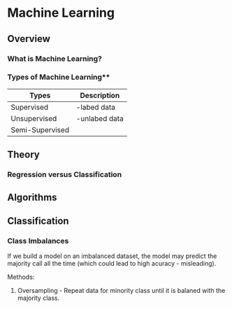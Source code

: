 
# Machine Learning

## Overview

### What is Machine Learning?


### Types of Machine Learning**
|  Types         |  Description      |
|----------------|------------------|
|Supervised      |-labed data      |
|Unsupervised    | -unlabed data   |
|Semi-Supervised |                 |
  
## Theory

### Regression versus Classification


## Algorithms


## Classification

### Class Imbalances

If we build a model on an imbalanced dataset, the model may predict the majority call all the time (which could lead to high acuracy - misleading). 

Methods:
1. Oversampling - Repeat data for minority class until it is balaned with the majority class. 
<!--stackedit_data:
eyJoaXN0b3J5IjpbNzI0NjY3MzczLDExNTk0MzMyMTksNjM5Nz
Y5NzY3LDMzMTU1ODY5Nl19
-->